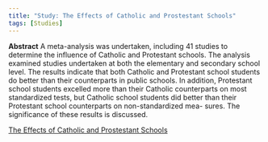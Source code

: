 ```yaml
---
title: "Study: The Effects of Catholic and Prostestant Schools"
tags: [Studies]
---
```


**Abstract** A meta-analysis was undertaken, including 41 studies to determine the influence of Catholic and Protestant schools. The analysis examined studies undertaken at both the elementary and secondary school level. The results indicate that both Catholic and Protestant school students do better than their counterparts in public schools. In addition, Protestant school students excelled more than their Catholic counterparts on most standardized tests, but Catholic school students did better than their Protestant school counterparts on non-standardized mea- sures. The significance of these results is discussed.

[The Effects of Catholic and Prostestant Schools](https://files.eric.ed.gov/fulltext/EJ1005832.pdf)

